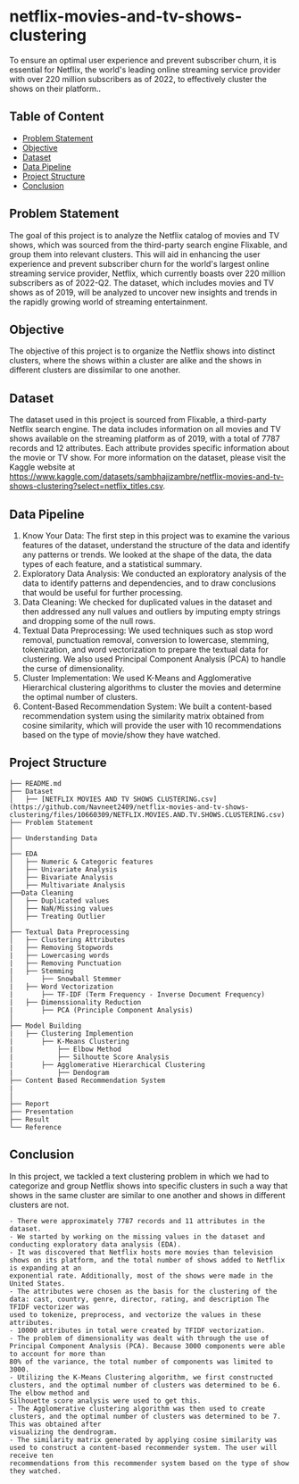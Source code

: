 # netflix-movies-and-tv-shows-clustering
To ensure an optimal user experience and prevent subscriber churn, it is essential for Netflix, the world's leading online streaming service provider with over 220 million subscribers as of 2022, to effectively cluster the shows on their platform..

## Table of Content
  * [Problem Statement](#problem-statement)
  * [Objective](#objective)
  * [Dataset](#dataset)
  * [Data Pipeline](#data-pipeline)
  * [Project Structure](#project-structure)
  * [Conclusion](#conclusion)
  
  
## Problem Statement
  The goal of this project is to analyze the Netflix catalog of movies and TV shows, which was sourced from the third-party search engine Flixable, and group them 
  into relevant clusters. This will aid in enhancing the user experience and prevent subscriber churn for the world's largest online streaming service provider, 
  Netflix, which currently boasts over 220 million subscribers as of 2022-Q2. The dataset, which includes movies and TV shows as of 2019, will be analyzed to uncover 
  new insights and trends in the rapidly growing world of streaming entertainment.
  
## Objective
  The objective of this project is to organize the Netflix shows into distinct clusters, where the shows within a cluster are alike and the shows in different 
  clusters are dissimilar to one another.
  
  
## Dataset
  The dataset used in this project is sourced from Flixable, a third-party Netflix search engine. The data includes information on all movies and TV shows available 
  on   the streaming platform as of 2019, with a total of 7787 records and 12 attributes. Each attribute provides specific information about the movie or TV show. 
  For more information on the dataset, please visit the Kaggle website at https://www.kaggle.com/datasets/sambhajizambre/netflix-movies-and-tv-shows-clustering?select=netflix_titles.csv.
  
  
## Data Pipeline
  1. Know Your Data:
       The first step in this project was to examine the various features of the dataset, understand the structure of the data and identify any patterns or trends. 
       We looked at the shape of the data, the data types of each feature, and a statistical summary.
  2. Exploratory Data Analysis:
       We conducted an exploratory analysis of the data to identify patterns and dependencies, and to draw conclusions that would be useful for further processing.
  3. Data Cleaning:
       We checked for duplicated values in the dataset and then addressed any null values and outliers by imputing empty strings and dropping some of the null rows.
  4. Textual Data Preprocessing:
       We used techniques such as stop word removal, punctuation removal, conversion to lowercase, stemming, tokenization, and word vectorization to prepare the 
       textual data for clustering. We also used Principal Component Analysis (PCA) to handle the curse of dimensionality.
  5. Cluster Implementation:
       We used K-Means and Agglomerative Hierarchical clustering algorithms to cluster the movies and determine the optimal number of clusters.
  6. Content-Based Recommendation System:
       We built a content-based recommendation system using the similarity matrix obtained from cosine similarity, which will provide the user with 10 
       recommendations based on the type of movie/show they have watched.
  
  
## Project Structure
```
├── README.md
├── Dataset 
│   ├── [NETFLIX MOVIES AND TV SHOWS CLUSTERING.csv](https://github.com/Navneet2409/netflix-movies-and-tv-shows-clustering/files/10660309/NETFLIX.MOVIES.AND.TV.SHOWS.CLUSTERING.csv)
├── Problem Statement
│
├── Understanding Data
│
├── EDA
│   ├── Numeric & Categoric features
│   ├── Univariate Analysis
│   ├── Bivariate Analysis
│   ├── Multivariate Analysis
├──Data Cleaning
│   ├── Duplicated values
│   ├── NaN/Missing values
│   ├── Treating Outlier 
│
├── Textual Data Preprocessing
│   ├── Clustering Attributes
|   ├── Removing Stopwords
|   ├── Lowercasing words
|   ├── Removing Punctuation
|   ├── Stemming
│       ├── Snowball Stemmer
|   ├── Word Vectorization
|       ├── TF-IDF (Term Frequency - Inverse Document Frequency)
|   ├── Dimenssionality Reduction
|       ├── PCA (Principle Component Analysis)
│
├── Model Building
|   ├── Clustering Implemention
|       ├── K-Means Clustering
|           ├── Elbow Method
|           ├── Silhoutte Score Analysis
|       ├── Agglomerative Hierarchical Clustering
|           ├── Dendogram
├── Content Based Recommendation System
|
│   
├── Report
├── Presentation
├── Result
└── Reference
```


## Conclusion
In this project, we tackled a text clustering problem in which we had to categorize and group Netflix shows into specific clusters in such a way that shows in the same cluster are similar to one another and shows in different clusters are not.

    - There were approximately 7787 records and 11 attributes in the dataset.
    - We started by working on the missing values in the dataset and conducting exploratory data analysis (EDA).
    - It was discovered that Netflix hosts more movies than television shows on its platform, and the total number of shows added to Netflix is expanding at an 
    exponential rate. Additionally, most of the shows were made in the United States.
    - The attributes were chosen as the basis for the clustering of the data: cast, country, genre, director, rating, and description The TFIDF vectorizer was 
    used to tokenize, preprocess, and vectorize the values in these attributes.
    - 10000 attributes in total were created by TFIDF vectorization.
    - The problem of dimensionality was dealt with through the use of Principal Component Analysis (PCA). Because 3000 components were able to account for more than 
    80% of the variance, the total number of components was limited to 3000.
    - Utilizing the K-Means Clustering algorithm, we first constructed clusters, and the optimal number of clusters was determined to be 6. The elbow method and 
    Silhouette score analysis were used to get this.
    - The Agglomerative clustering algorithm was then used to create clusters, and the optimal number of clusters was determined to be 7. This was obtained after 
    visualizing the dendrogram.
    - The similarity matrix generated by applying cosine similarity was used to construct a content-based recommender system. The user will receive ten 
    recommendations from this recommender system based on the type of show they watched.
    
